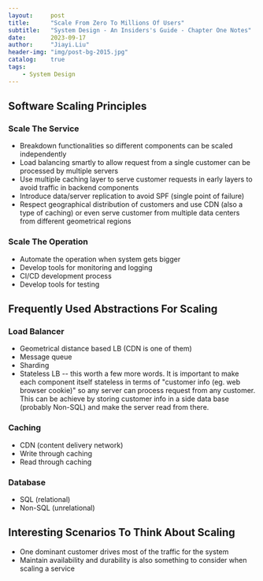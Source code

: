 ```yaml
---
layout:     post
title:      "Scale From Zero To Millions Of Users"
subtitle:   "System Design - An Insiders's Guide - Chapter One Notes"
date:       2023-09-17
author:     "Jiayi.Liu"
header-img: "img/post-bg-2015.jpg"
catalog: 	true
tags:
    - System Design
---
```


## Software Scaling Principles

### Scale The Service

* Breakdown functionalities so different components can be scaled independently
* Load balancing smartly to allow request from a single customer can be processed by multiple servers
* Use multiple caching layer to serve customer requests in early layers to avoid traffic in backend components
* Introduce data/server replication to avoid SPF (single point of failure)
* Respect geographical distribution of customers and use CDN (also a type of caching) or even serve customer from multiple data centers from different geometrical regions

### Scale The Operation

* Automate the operation when system gets bigger
* Develop tools for monitoring and logging
* CI/CD development process
* Develop tools for testing

## Frequently Used Abstractions For Scaling

### Load Balancer

* Geometrical distance based LB (CDN is one of them)
* Message queue
* Sharding
* Stateless LB -- this worth a few more words. It is important to make each component itself stateless in terms of "customer info (eg. web browser cookie)" so any server can process request from any customer. This can be achieve by storing customer info in a side data base (probably Non-SQL) and make the server read from there.

### Caching

* CDN (content delivery network)
* Write through caching
* Read through caching

### Database

* SQL (relational)
* Non-SQL (unrelational)

## Interesting Scenarios To Think About Scaling

* One dominant customer drives most of the traffic for the system
* Maintain availability and durability is also something to consider when scaling a service
